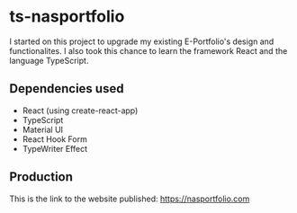 # ts-nasportfolio
I started on this project to upgrade my existing E-Portfolio's design and functionalites. I also took this chance to learn the framework React and the language TypeScript.

## Dependencies used
- React (using create-react-app)
- TypeScript
- Material UI
- React Hook Form
- TypeWriter Effect

## Production
This is the link to the website published: https://nasportfolio.com
